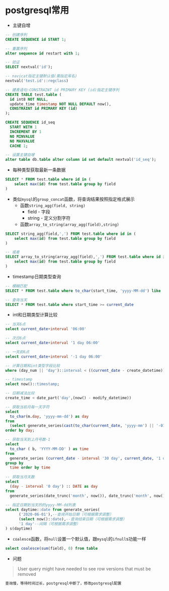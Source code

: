 # postgresql常用

* 主键自增    

```sql
-- 创建序列
CREATE SEQUENCE id START 1;

-- 重置序列
alter sequence id restart with 1;

-- 验证
SELECT nextval('id');

-- navicat指定主键默认值(需指定库名)
nextval('test.id'::regclass)

-- 建表语句:CONSTRAINT id PRIMARY KEY (id)指定主键序列
CREATE TABLE test.table (
  id int8 NOT NULL,
  update_time timestamp NOT NULL DEFAULT now(),
  CONSTRAINT id PRIMARY KEY (id)
);

CREATE SEQUENCE id_seq
  START WITH 1
  INCREMENT BY 1
  NO MINVALUE
  NO MAXVALUE
  CACHE 1;

-- 设置主键自增
alter table db.table alter column id set default nextval('id_seq');

```

* 每种类型获取最新一条数据

```sql
SELECT * FROM test.table where id in (
	select max(id) from test.table group by field
)
```

* 类似`mysql`的`group_concat`函数，将查询结果按照指定格式展示
  * 函数`string_agg(field, string)`
    * field - 字段
    * string - 定义分割字符
  * 函数`array_to_string(array_agg(field),string)`

```sql
SELECT string_agg(field,',') FROM test.table where id in (
	select max(id) from test.table group by field
)

-- 或者
SELECT array_to_string(array_agg(field),',') FROM test.table where id in (
	select max(id) from test.table group by field
)
```

* timestamp日期类型查询

```sql
-- 模糊匹配
SELECT * FROM test.table where to_char(start_time, 'yyyy-MM-dd') like '2021-01-24%'

-- 查询当天
SELECT * FROM test.table where start_time >= current_date
```

* int和日期类型计算比较

```sql
-- 当天6点
select current_date+interval '06:00'

-- 次日6点
select current_date+interval '1 day 06:00'

-- 一天前6点
select current_date+interval '-1 day 06:00'

-- 计算日期和int类型字段比较
where (day_num || 'day')::interval < ((current_date - create_datetime))::interval

-- timestamp
select now()::timestamp;

-- 日期减法比较
create_time < date_part('day',(now() - modify_datetime))

-- 获取当前月每一天字符
select
  to_char(m.day, 'yyyy-mm-dd') as day
from
  (select generate_series(cast(to_char(current_date, 'yyyy-mm') || '-01' as date), cast(cast(to_char(current_date, 'yyyy-mm') || '-01' as timestamp) + '1 MONTH' + '-1 d' as date), '1 d') as day) as m
order by day;

-- 获取当天到上月号数-1
select
  to_char ( b, 'YYYY-MM-DD' ) as time
from
  generate_series (current_date - interval '30 day', current_date, '1 days' ) as b
group by
  time order by time
  
-- 获取当月天数
select
  (day - interval '0 day') :: DATE as day
from
  generate_series(date_trunc('month', now()), date_trunc('month', now()) + interval '1 month - 1 day', interval '1 day') as day
  
-- 指定日期到当天的的yyyy-MM-dd列表
select daytime::date from generate_series(
      ('2020-06-01'),--查询开始日期（可根据需求调整） 
      (select now()::date),--查询结束日期（可根据需求调整） 
      '1 day'--间隔（可根据需求调整）
) s(daytime)


```

* `coalesce`函数，将`null`设置一个默认值，跟`mysql`的`ifnull`s功能一样

```sql
select coalesce(sum(field), 0) from table
```

* 问题
> User query might have needed to see row versions that must be removed
```bash
查询慢，等待时间过长，postgresql中断了，修改postgresql配置
```